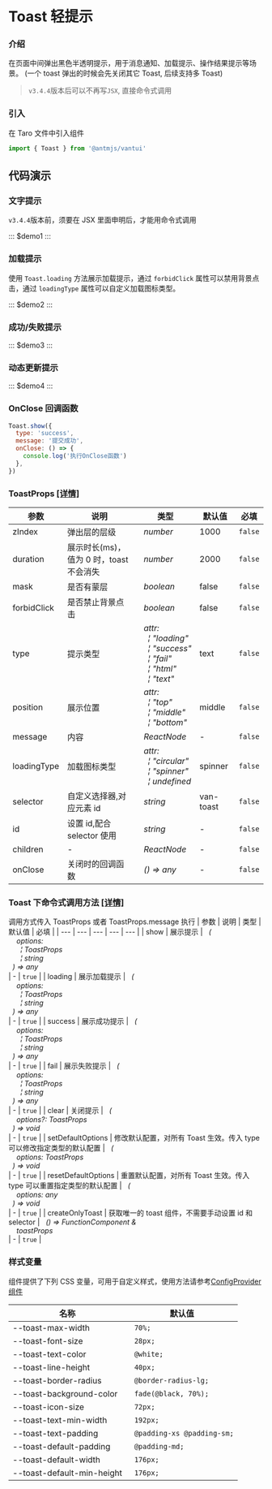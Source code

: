 # Toast 轻提示

### 介绍

在页面中间弹出黑色半透明提示，用于消息通知、加载提示、操作结果提示等场景。
(一个 toast 弹出的时候会先关闭其它 Toast, 后续支持多 Toast)

> `v3.4.4`版本后可以不再写`JSX`, 直接命令式调用

### 引入

在 Taro 文件中引入组件

```js
import { Toast } from '@antmjs/vantui'
```

## 代码演示

### 文字提示

`v3.4.4`版本前，须要在 JSX 里面申明后，才能用命令式调用

::: $demo1 :::

### 加载提示

使用 `Toast.loading` 方法展示加载提示，通过 `forbidClick` 属性可以禁用背景点击，通过 `loadingType` 属性可以自定义加载图标类型。

::: $demo2 :::

### 成功/失败提示

::: $demo3 :::

### 动态更新提示

::: $demo4 :::

### OnClose 回调函数

```javascript
Toast.show({
  type: 'success',
  message: '提交成功',
  onClose: () => {
    console.log('执行OnClose函数')
  },
})
```

### ToastProps [[详情]](https://github.com/AntmJS/vantui/tree/main/packages/vantui/types/toast.d.ts)

| 参数        | 说明                                    | 类型                                                                                                                                                                                                                                                                                | 默认值    | 必填    |
| ----------- | --------------------------------------- | ----------------------------------------------------------------------------------------------------------------------------------------------------------------------------------------------------------------------------------------------------------------------------------- | --------- | ------- |
| zIndex      | 弹出层的层级                            | _&nbsp;&nbsp;number<br/>_                                                                                                                                                                                                                                                           | 1000      | `false` |
| duration    | 展示时长(ms)，值为 0 时，toast 不会消失 | _&nbsp;&nbsp;number<br/>_                                                                                                                                                                                                                                                           | 2000      | `false` |
| mask        | 是否有蒙层                              | _&nbsp;&nbsp;boolean<br/>_                                                                                                                                                                                                                                                          | false     | `false` |
| forbidClick | 是否禁止背景点击                        | _&nbsp;&nbsp;boolean<br/>_                                                                                                                                                                                                                                                          | false     | `false` |
| type        | 提示类型                                | _&nbsp;&nbsp;attr:<br/>&nbsp;&nbsp;&nbsp;&nbsp;&brvbar;&nbsp;"loading"<br/>&nbsp;&nbsp;&nbsp;&nbsp;&brvbar;&nbsp;"success"<br/>&nbsp;&nbsp;&nbsp;&nbsp;&brvbar;&nbsp;"fail"<br/>&nbsp;&nbsp;&nbsp;&nbsp;&brvbar;&nbsp;"html"<br/>&nbsp;&nbsp;&nbsp;&nbsp;&brvbar;&nbsp;"text"<br/>_ | text      | `false` |
| position    | 展示位置                                | _&nbsp;&nbsp;attr:<br/>&nbsp;&nbsp;&nbsp;&nbsp;&brvbar;&nbsp;"top"<br/>&nbsp;&nbsp;&nbsp;&nbsp;&brvbar;&nbsp;"middle"<br/>&nbsp;&nbsp;&nbsp;&nbsp;&brvbar;&nbsp;"bottom"<br/>_                                                                                                      | middle    | `false` |
| message     | 内容                                    | _&nbsp;&nbsp;ReactNode<br/>_                                                                                                                                                                                                                                                        | -         | `false` |
| loadingType | 加载图标类型                            | _&nbsp;&nbsp;attr:<br/>&nbsp;&nbsp;&nbsp;&nbsp;&brvbar;&nbsp;"circular"<br/>&nbsp;&nbsp;&nbsp;&nbsp;&brvbar;&nbsp;"spinner"<br/>&nbsp;&nbsp;&nbsp;&nbsp;&brvbar;&nbsp;undefined<br/>_                                                                                               | spinner   | `false` |
| selector    | 自定义选择器,对应元素 id                | _&nbsp;&nbsp;string<br/>_                                                                                                                                                                                                                                                           | van-toast | `false` |
| id          | 设置 id,配合 selector 使用              | _&nbsp;&nbsp;string<br/>_                                                                                                                                                                                                                                                           | -         | `false` |
| children    | -                                       | _&nbsp;&nbsp;ReactNode<br/>_                                                                                                                                                                                                                                                        | -         | `false` |
| onClose     | 关闭时的回调函数                        | _&nbsp;&nbsp;()&nbsp;=>&nbsp;any<br/>_                                                                                                                                                                                                                                              | -         | `false` |

### Toast 下命令式调用方法 [[详情]](https://github.com/AntmJS/vantui/tree/main/packages/vantui/types/toast.d.ts)

调用方式传入 ToastProps 或者 ToastProps.message 执行
| 参数 | 说明 | 类型 | 默认值 | 必填 |
| --- | --- | --- | --- | --- |
| show | 展示提示 | _&nbsp;&nbsp;(<br/>&nbsp;&nbsp;&nbsp;&nbsp;options:<br/>&nbsp;&nbsp;&nbsp;&nbsp;&nbsp;&nbsp;&brvbar;&nbsp;ToastProps<br/>&nbsp;&nbsp;&nbsp;&nbsp;&nbsp;&nbsp;&brvbar;&nbsp;string<br/>&nbsp;&nbsp;)&nbsp;=>&nbsp;any<br/>_ | - | `true` |
| loading | 展示加载提示 | _&nbsp;&nbsp;(<br/>&nbsp;&nbsp;&nbsp;&nbsp;options:<br/>&nbsp;&nbsp;&nbsp;&nbsp;&nbsp;&nbsp;&brvbar;&nbsp;ToastProps<br/>&nbsp;&nbsp;&nbsp;&nbsp;&nbsp;&nbsp;&brvbar;&nbsp;string<br/>&nbsp;&nbsp;)&nbsp;=>&nbsp;any<br/>_ | - | `true` |
| success | 展示成功提示 | _&nbsp;&nbsp;(<br/>&nbsp;&nbsp;&nbsp;&nbsp;options:<br/>&nbsp;&nbsp;&nbsp;&nbsp;&nbsp;&nbsp;&brvbar;&nbsp;ToastProps<br/>&nbsp;&nbsp;&nbsp;&nbsp;&nbsp;&nbsp;&brvbar;&nbsp;string<br/>&nbsp;&nbsp;)&nbsp;=>&nbsp;any<br/>_ | - | `true` |
| fail | 展示失败提示 | _&nbsp;&nbsp;(<br/>&nbsp;&nbsp;&nbsp;&nbsp;options:<br/>&nbsp;&nbsp;&nbsp;&nbsp;&nbsp;&nbsp;&brvbar;&nbsp;ToastProps<br/>&nbsp;&nbsp;&nbsp;&nbsp;&nbsp;&nbsp;&brvbar;&nbsp;string<br/>&nbsp;&nbsp;)&nbsp;=>&nbsp;any<br/>_ | - | `true` |
| clear | 关闭提示 | _&nbsp;&nbsp;(<br/>&nbsp;&nbsp;&nbsp;&nbsp;options?:&nbsp;ToastProps<br/>&nbsp;&nbsp;)&nbsp;=>&nbsp;void<br/>_ | - | `true` |
| setDefaultOptions | 修改默认配置，对所有 Toast 生效。传入 type 可以修改指定类型的默认配置 | _&nbsp;&nbsp;(<br/>&nbsp;&nbsp;&nbsp;&nbsp;options:&nbsp;ToastProps<br/>&nbsp;&nbsp;)&nbsp;=>&nbsp;void<br/>_ | - | `true` |
| resetDefaultOptions | 重置默认配置，对所有 Toast 生效。传入 type 可以重置指定类型的默认配置 | _&nbsp;&nbsp;(<br/>&nbsp;&nbsp;&nbsp;&nbsp;options:&nbsp;any<br/>&nbsp;&nbsp;)&nbsp;=>&nbsp;void<br/>_ | - | `true` |
| createOnlyToast | 获取唯一的 toast 组件，不需要手动设置 id 和 selector | _&nbsp;&nbsp;()&nbsp;=>&nbsp;FunctionComponent<ToastProps>&nbsp;&<br/>&nbsp;&nbsp;&nbsp;&nbsp;toastProps<br/>_ | - | `true` |

### 样式变量

组件提供了下列 CSS 变量，可用于自定义样式，使用方法请参考[ConfigProvider 组件](https://antmjs.github.io/vantui/#/config-provider)

| 名称                       | 默认值                      |
| -------------------------- | --------------------------- |
| --toast-max-width          | ` 70%;`                     |
| --toast-font-size          | ` 28px;`                    |
| --toast-text-color         | ` @white;`                  |
| --toast-line-height        | ` 40px;`                    |
| --toast-border-radius      | ` @border-radius-lg;`       |
| --toast-background-color   | ` fade(@black, 70%);`       |
| --toast-icon-size          | ` 72px;`                    |
| --toast-text-min-width     | ` 192px;`                   |
| --toast-text-padding       | ` @padding-xs @padding-sm;` |
| --toast-default-padding    | ` @padding-md;`             |
| --toast-default-width      | ` 176px;`                   |
| --toast-default-min-height | ` 176px;`                   |
